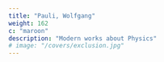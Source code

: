 ```yaml
---
title: "Pauli, Wolfgang"
weight: 162
c: "maroon"
description: "Modern works about Physics"
# image: "/covers/exclusion.jpg"
---
```


